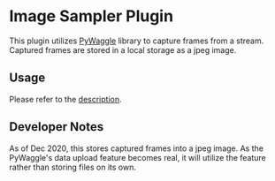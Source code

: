 # Image Sampler Plugin

This plugin utilizes [PyWaggle](https://github.com/waggle-sensor/pywaggle) library to capture frames from a stream. Captured frames are stored in a local storage as a jpeg image.

## Usage
Please refer to the [description](ecr-meta/ecr-science-description.md#how-to-use).

## Developer Notes

As of Dec 2020, this stores captured frames into a jpeg image. As the PyWaggle's data upload feature becomes real, it will utilize the feature rather than storing files on its own.
